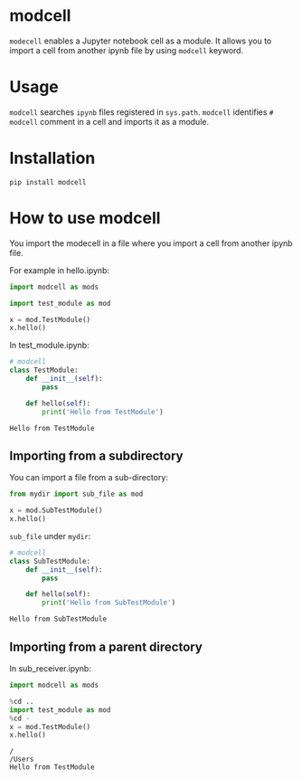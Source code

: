 # modcell

`modecell` enables a Jupyter notebook cell as a module. It allows you to import a cell from another ipynb file by using `modcell` keyword.

# Usage

`modcell` searches `ipynb` files registered in `sys.path`. `modcell` identifies `# modcell` comment in a cell and imports it as a module.

# Installation

```
pip install modcell
```

# How to use modcell


You import the modecell in a file where you import a cell from another ipynb file.

For example in hello.ipynb:

```python
import modcell as mods

import test_module as mod

x = mod.TestModule()
x.hello()
```

In test_module.ipynb:

```python
# modcell
class TestModule:
    def __init__(self):
        pass

    def hello(self):
        print('Hello from TestModule')
```

```:Output
Hello from TestModule
```

## Importing from a subdirectory

You can import a file from a sub-directory:

```python
from mydir import sub_file as mod

x = mod.SubTestModule()
x.hello()
```

`sub_file` under `mydir`:

```python
# modcell
class SubTestModule:
    def __init__(self):
        pass

    def hello(self):
        print('Hello from SubTestModule')
```

```:Output
Hello from SubTestModule
```

## Importing from a parent directory

In sub_receiver.ipynb:

```python
import modcell as mods

%cd ..
import test_module as mod
%cd -
x = mod.TestModule()
x.hello()
```

```:Output
/
/Users
Hello from TestModule
```
